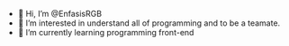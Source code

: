 - 👋 Hi, I’m @EnfasisRGB
- 👀 I’m interested in understand all of programming and to be a teamate.
- 🌱 I’m currently learning programming front-end
